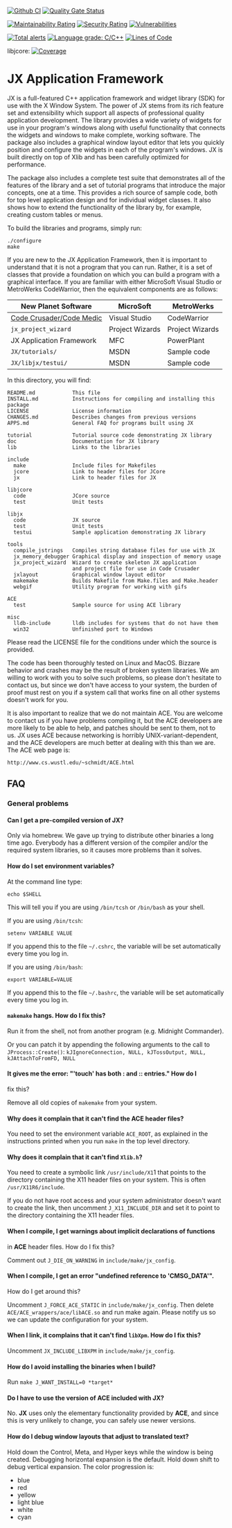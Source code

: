 [![Github CI](https://github.com/jafl/jx_application_framework/actions/workflows/ci.yml/badge.svg?branch=utf8)](https://github.com/jafl/jx_application_framework/actions/workflows/ci.yml)
[![Quality Gate Status](https://sonarcloud.io/api/project_badges/measure?branch=utf8&project=jafl_jx_application_framework&metric=alert_status)](https://sonarcloud.io/dashboard?id=jafl_jx_application_framework&branch=utf8)

[![Maintainability Rating](https://sonarcloud.io/api/project_badges/measure?branch=utf8&project=jafl_jx_application_framework&metric=sqale_rating)](https://sonarcloud.io/dashboard?id=jafl_jx_application_framework&branch=utf8)
[![Security Rating](https://sonarcloud.io/api/project_badges/measure?branch=utf8&project=jafl_jx_application_framework&metric=security_rating)](https://sonarcloud.io/dashboard?id=jafl_jx_application_framework&branch=utf8)
[![Vulnerabilities](https://sonarcloud.io/api/project_badges/measure?branch=utf8&project=jafl_jx_application_framework&metric=vulnerabilities)](https://sonarcloud.io/dashboard?id=jafl_jx_application_framework&branch=utf8)

[![Total alerts](https://img.shields.io/lgtm/alerts/g/jafl/jx_application_framework.svg?logo=lgtm&logoWidth=18)](https://lgtm.com/projects/g/jafl/jx_application_framework/alerts/)
[![Language grade: C/C++](https://img.shields.io/lgtm/grade/cpp/g/jafl/jx_application_framework.svg?logo=lgtm&logoWidth=18)](https://lgtm.com/projects/g/jafl/jx_application_framework/context:cpp)
[![Lines of Code](https://sonarcloud.io/api/project_badges/measure?branch=utf8&project=jafl_jx_application_framework&metric=ncloc)](https://sonarcloud.io/dashboard?id=jafl_jx_application_framework&branch=utf8)

libjcore: [![Coverage](https://codecov.io/gh/jafl/jx_application_framework/branch/utf8/graph/badge.svg)](https://codecov.io/gh/jafl/jx_application_framework)

# JX Application Framework

JX is a full-featured C++ application framework and widget library (SDK)
for use with the X Window System. The power of JX stems from its rich
feature set and extensibility which support all aspects of professional
quality application development. The library provides a wide variety of
widgets for use in your program's windows along with useful functionality
that connects the widgets and windows to make complete, working software.
The package also includes a graphical window layout editor that lets you
quickly position and configure the widgets in each of the program's
windows. JX is built directly on top of Xlib and has been carefully
optimized for performance.

The package also includes a complete test suite that demonstrates all of
the features of the library and a set of tutorial programs that introduce
the major concepts, one at a time. This provides a rich source of sample
code, both for top level application design and for individual widget
classes. It also shows how to extend the functionality of the library by,
for example, creating custom tables or menus.

To build the libraries and programs, simply run:

    ./configure
    make

If you are new to the JX Application Framework, then it is important to
understand that it is not a program that you can run.  Rather, it is a set
of classes that provide a foundation on which you can build a program with
a graphical interface.  If you are familiar with either MicroSoft Visual
Studio or MetroWerks CodeWarrior, then the equivalent components are as
follows:

New Planet Software       | MicroSoft       | MetroWerks
-------------------       | ---------       |  ----------
[Code Crusader/Code Medic](https://github.com/jafl/jx-ide) | Visual Studio | CodeWarrior
`jx_project_wizard`       | Project Wizards |  Project Wizards
JX Application Framework  | MFC             |  PowerPlant
`JX/tutorials/`           | MSDN            |  Sample code
`JX/libjx/testui/`        | MSDN            |  Sample code

In this directory, you will find:

```
README.md            This file
INSTALL.md           Instructions for compiling and installing this package
LICENSE              License information
CHANGES.md           Describes changes from previous versions
APPS.md              General FAQ for programs built using JX

tutorial             Tutorial source code demonstrating JX library
doc                  Documentation for JX library
lib                  Links to the libraries

include
  make               Include files for Makefiles
  jcore              Link to header files for JCore
  jx                 Link to header files for JX

libjcore
  code               JCore source
  test               Unit tests

libjx
  code               JX source
  test               Unit tests
  testui             Sample application demonstrating JX library

tools
  compile_jstrings   Compiles string database files for use with JX
  jx_memory_debugger Graphical display and inspection of memory usage
  jx_project_wizard  Wizard to create skeleton JX application
                     and project file for use in Code Crusader 
  jxlayout           Graphical window layout editor
  makemake           Builds Makefile from Make.files and Make.header
  webgif             Utility program for working with gifs

ACE
  test               Sample source for using ACE library

misc
  lldb-include       lldb includes for systems that do not have them
  win32              Unfinished port to Windows
```

Please read the LICENSE file for the conditions under which the source is
provided.

The code has been thoroughly tested on Linux and MacOS.  Bizzare behavior
and crashes may be the result of broken system libraries.  We am willing to
work with you to solve such problems, so please don't hesitate to contact
us, but since we don't have access to your system, the burden of proof must
rest on you if a system call that works fine on all other systems doesn't
work for you.

It is also important to realize that we do not maintain ACE.  You are
welcome to contact us if you have problems compiling it, but the ACE
developers are more likely to be able to help, and patches should be sent
to them, not to us.  JX uses ACE because networking is horribly
UNIX-variant-dependent, and the ACE developers are much better at dealing
with this than we are.  The ACE web page is:

    http://www.cs.wustl.edu/~schmidt/ACE.html

## FAQ

### General problems

#### Can I get a pre-compiled version of JX?

Only via homebrew.  We gave up trying to distribute other binaries a
long time ago.  Everybody has a different version of the compiler and/or
the required system libraries, so it causes more problems than it solves.


#### How do I set environment variables?

At the command line type:

    echo $SHELL

This will tell you if you are using `/bin/tcsh` or `/bin/bash` as your shell.

If you are using `/bin/tcsh`:

    setenv VARIABLE VALUE

If you append this to the file `~/.cshrc`, the variable will be set
automatically every time you log in.

If you are using `/bin/bash`:

    export VARIABLE=VALUE

If you append this to the file `~/.bashrc`, the variable will be set
automatically every time you log in.


#### `makemake` hangs.  How do I fix this?

Run it from the shell, not from another program (e.g. Midnight Commander).

Or you can patch it by appending the following arguments to the call to
`JProcess::Create()`: `kJIgnoreConnection, NULL, kJTossOutput, NULL,
kJAttachToFromFD, NULL`


#### It gives me the error:  "'touch' has both : and :: entries."  How do I
fix this?

Remove all old copies of `makemake` from your system.


#### Why does it complain that it can't find the **ACE** header files?

You need to set the environment variable `ACE_ROOT`, as explained in the
instructions printed when you run `make` in the top level directory.


#### Why does it complain that it can't find `Xlib.h`?

You need to create a symbolic link `/usr/include/X1`1 that points to the
directory containing the X11 header files on your system.  This is often
`/usr/X11R6/include`.

If you do not have root access and your system administrator doesn't want
to create the link, then uncomment `J_X11_INCLUDE_DIR` and set it to point
to the directory containing the X11 header files.


#### When I compile, I get warnings about implicit declarations of functions
in **ACE** header files.  How do I fix this?

Comment out `J_DIE_ON_WARNING` in `include/make/jx_config`.


#### When I compile, I get an error "undefined reference to 'CMSG_DATA'".
How do I get around this?

Uncomment `J_FORCE_ACE_STATIC` in `include/make/jx_config`.  Then delete
`ACE/ACE_wrappers/ace/libACE.so` and run make again.  Please notify us so
we can update the configuration for your system.


#### When I link, it complains that it can't find `libXpm`.  How do I fix this?

Uncomment `JX_INCLUDE_LIBXPM` in `include/make/jx_config`.


#### How do I avoid installing the binaries when I build?

Run `make J_WANT_INSTALL=0 *target*`


#### Do I have to use the version of **ACE** included with **JX**?

No.  **JX** uses only the elementary functionality provided by **ACE**, and
since this is very unlikely to change, you can safely use newer versions.


#### How do I debug window layouts that adjust to translated text?

Hold down the Control, Meta, and Hyper keys while the window is being
created.  Debugging horizontal expansion is the default.  Hold down shift
to debug vertical expansion.  The color progression is:
* blue
* red
* yellow
* light blue
* white
* cyan
